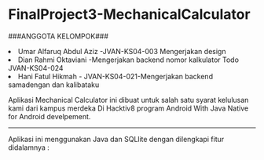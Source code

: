 # FinalProject3-MechanicalCalculator
###ANGGOTA KELOMPOK###<br>
<li>Umar Alfaruq Abdul Aziz -JVAN-KS04-003 Mengerjakan design<br>
<li>Dian Rahmi Oktaviani -Mengerjakan backend nomor kalkulator Todo JVAN-KS04-024<br>
<li>Hani Fatul Hikmah - JVAN-KS04-021-Mengerjakan backend samadengan dan kalibataku<br>

Aplikasi Mechanical Calculator ini dibuat  untuk salah satu syarat kelulusan kami dari kampus merdeka Di Hacktiv8 program Android With Java Native for Android develpement.<br><hr>
Aplikasi ini menggunakan Java dan SQLlite dengan dilengkapi fitur didalamnya :<br>
